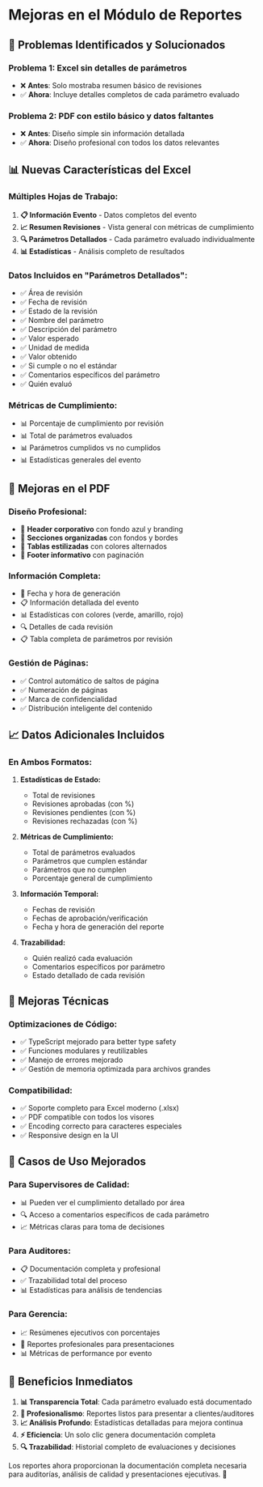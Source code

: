 # Mejoras en el Módulo de Reportes

## 🎯 **Problemas Identificados y Solucionados**

### **Problema 1: Excel sin detalles de parámetros**
- ❌ **Antes**: Solo mostraba resumen básico de revisiones
- ✅ **Ahora**: Incluye detalles completos de cada parámetro evaluado

### **Problema 2: PDF con estilo básico y datos faltantes**
- ❌ **Antes**: Diseño simple sin información detallada
- ✅ **Ahora**: Diseño profesional con todos los datos relevantes

## 📊 **Nuevas Características del Excel**

### **Múltiples Hojas de Trabajo:**
1. **📋 Información Evento** - Datos completos del evento
2. **📈 Resumen Revisiones** - Vista general con métricas de cumplimiento
3. **🔍 Parámetros Detallados** - Cada parámetro evaluado individualmente
4. **📊 Estadísticas** - Análisis completo de resultados

### **Datos Incluidos en "Parámetros Detallados":**
- ✅ Área de revisión
- ✅ Fecha de revisión
- ✅ Estado de la revisión
- ✅ Nombre del parámetro
- ✅ Descripción del parámetro
- ✅ Valor esperado
- ✅ Unidad de medida
- ✅ Valor obtenido
- ✅ Si cumple o no el estándar
- ✅ Comentarios específicos del parámetro
- ✅ Quién evaluó

### **Métricas de Cumplimiento:**
- 📊 Porcentaje de cumplimiento por revisión
- 📊 Total de parámetros evaluados
- 📊 Parámetros cumplidos vs no cumplidos
- 📊 Estadísticas generales del evento

## 🎨 **Mejoras en el PDF**

### **Diseño Profesional:**
- 🎨 **Header corporativo** con fondo azul y branding
- 🎨 **Secciones organizadas** con fondos y bordes
- 🎨 **Tablas estilizadas** con colores alternados
- 🎨 **Footer informativo** con paginación

### **Información Completa:**
- 📅 Fecha y hora de generación
- 📋 Información detallada del evento
- 📊 Estadísticas con colores (verde, amarillo, rojo)
- 🔍 Detalles de cada revisión
- 📋 Tabla completa de parámetros por revisión

### **Gestión de Páginas:**
- ✅ Control automático de saltos de página
- ✅ Numeración de páginas
- ✅ Marca de confidencialidad
- ✅ Distribución inteligente del contenido

## 📈 **Datos Adicionales Incluidos**

### **En Ambos Formatos:**
1. **Estadísticas de Estado:**
   - Total de revisiones
   - Revisiones aprobadas (con %)
   - Revisiones pendientes (con %)
   - Revisiones rechazadas (con %)

2. **Métricas de Cumplimiento:**
   - Total de parámetros evaluados
   - Parámetros que cumplen estándar
   - Parámetros que no cumplen
   - Porcentaje general de cumplimiento

3. **Información Temporal:**
   - Fechas de revisión
   - Fechas de aprobación/verificación
   - Fecha y hora de generación del reporte

4. **Trazabilidad:**
   - Quién realizó cada evaluación
   - Comentarios específicos por parámetro
   - Estado detallado de cada revisión

## 🔧 **Mejoras Técnicas**

### **Optimizaciones de Código:**
- ✅ TypeScript mejorado para better type safety
- ✅ Funciones modulares y reutilizables
- ✅ Manejo de errores mejorado
- ✅ Gestión de memoria optimizada para archivos grandes

### **Compatibilidad:**
- ✅ Soporte completo para Excel moderno (.xlsx)
- ✅ PDF compatible con todos los visores
- ✅ Encoding correcto para caracteres especiales
- ✅ Responsive design en la UI

## 🎯 **Casos de Uso Mejorados**

### **Para Supervisores de Calidad:**
- 📊 Pueden ver el cumplimiento detallado por área
- 🔍 Acceso a comentarios específicos de cada parámetro
- 📈 Métricas claras para toma de decisiones

### **Para Auditores:**
- 📋 Documentación completa y profesional
- ✅ Trazabilidad total del proceso
- 📊 Estadísticas para análisis de tendencias

### **Para Gerencia:**
- 📈 Resúmenes ejecutivos con porcentajes
- 🎨 Reportes profesionales para presentaciones
- 📊 Métricas de performance por evento

## 🚀 **Beneficios Inmediatos**

1. **📊 Transparencia Total**: Cada parámetro evaluado está documentado
2. **🎨 Profesionalismo**: Reportes listos para presentar a clientes/auditores
3. **📈 Análisis Profundo**: Estadísticas detalladas para mejora continua
4. **⚡ Eficiencia**: Un solo clic genera documentación completa
5. **🔍 Trazabilidad**: Historial completo de evaluaciones y decisiones

Los reportes ahora proporcionan la documentación completa necesaria para auditorías, análisis de calidad y presentaciones ejecutivas. 🎉
